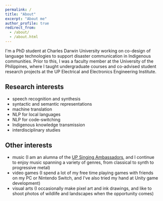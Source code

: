 ```yaml
---
permalink: /
title: "About"
excerpt: "About me"
author_profile: true
redirect_from:
  - /about/
  - /about.html
---
```


I'm a PhD student at Charles Darwin University working on co-design of language technologies to support disaster communication in Indigenous communities. Prior to this, I was a faculty member at the University of the Philippines, where I taught undergraduate courses and co-advised student research projects at the UP Electrical and Electronics Engineering Institute.

Research interests
------
- speech recognition and synthesis
- syntactic and semantic representations
- machine translation
- NLP for local languages
- NLP for code-switching
- Indigenous knowledge transmission
- interdisciplinary studies

Other interests
------
- music (I am an alumna of the [UP Singing Ambassadors](https://www.upsingingambassadors.com/), and I continue to enjoy music spanning a variety of genres, from classical to synth to progressive metal)
- video games (I spend a lot of my free time playing games with friends on my PC or Nintendo Switch, and I've also tried my hand at Unity game development)
- visual arts (I occasionally make pixel art and ink drawings, and like to shoot photos of wildlife and landscapes when the opportunity comes)
